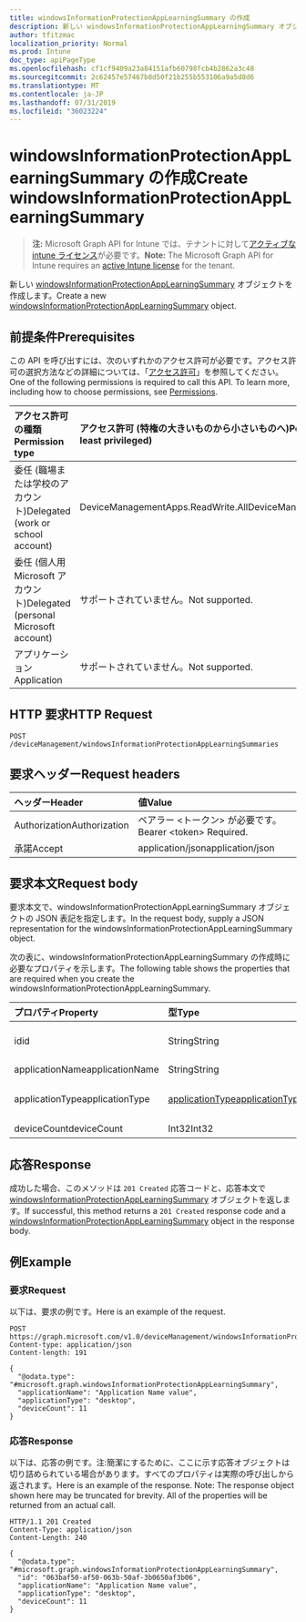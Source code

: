 ```yaml
---
title: windowsInformationProtectionAppLearningSummary の作成
description: 新しい windowsInformationProtectionAppLearningSummary オブジェクトを作成します。
author: tfitzmac
localization_priority: Normal
ms.prod: Intune
doc_type: apiPageType
ms.openlocfilehash: cf1cf9409a23a84151afb60798fcb4b2862a3c48
ms.sourcegitcommit: 2c62457e57467b8d50f21b255b553106a9a5d8d6
ms.translationtype: MT
ms.contentlocale: ja-JP
ms.lasthandoff: 07/31/2019
ms.locfileid: "36023224"
---
```

# <a name="create-windowsinformationprotectionapplearningsummary"></a><span data-ttu-id="8663b-103">windowsInformationProtectionAppLearningSummary の作成</span><span class="sxs-lookup"><span data-stu-id="8663b-103">Create windowsInformationProtectionAppLearningSummary</span></span>

> <span data-ttu-id="8663b-104">**注:** Microsoft Graph API for Intune では、テナントに対して[アクティブな intune ライセンス](https://go.microsoft.com/fwlink/?linkid=839381)が必要です。</span><span class="sxs-lookup"><span data-stu-id="8663b-104">**Note:** The Microsoft Graph API for Intune requires an [active Intune license](https://go.microsoft.com/fwlink/?linkid=839381) for the tenant.</span></span>

<span data-ttu-id="8663b-105">新しい [windowsInformationProtectionAppLearningSummary](../resources/intune-wip-windowsinformationprotectionapplearningsummary.md) オブジェクトを作成します。</span><span class="sxs-lookup"><span data-stu-id="8663b-105">Create a new [windowsInformationProtectionAppLearningSummary](../resources/intune-wip-windowsinformationprotectionapplearningsummary.md) object.</span></span>

## <a name="prerequisites"></a><span data-ttu-id="8663b-106">前提条件</span><span class="sxs-lookup"><span data-stu-id="8663b-106">Prerequisites</span></span>
<span data-ttu-id="8663b-p101">この API を呼び出すには、次のいずれかのアクセス許可が必要です。アクセス許可の選択方法などの詳細については、「[アクセス許可](/graph/permissions-reference)」を参照してください。</span><span class="sxs-lookup"><span data-stu-id="8663b-p101">One of the following permissions is required to call this API. To learn more, including how to choose permissions, see [Permissions](/graph/permissions-reference).</span></span>

|<span data-ttu-id="8663b-109">アクセス許可の種類</span><span class="sxs-lookup"><span data-stu-id="8663b-109">Permission type</span></span>|<span data-ttu-id="8663b-110">アクセス許可 (特権の大きいものから小さいものへ)</span><span class="sxs-lookup"><span data-stu-id="8663b-110">Permissions (from most to least privileged)</span></span>|
|:---|:---|
|<span data-ttu-id="8663b-111">委任 (職場または学校のアカウント)</span><span class="sxs-lookup"><span data-stu-id="8663b-111">Delegated (work or school account)</span></span>|<span data-ttu-id="8663b-112">DeviceManagementApps.ReadWrite.All</span><span class="sxs-lookup"><span data-stu-id="8663b-112">DeviceManagementApps.ReadWrite.All</span></span>|
|<span data-ttu-id="8663b-113">委任 (個人用 Microsoft アカウント)</span><span class="sxs-lookup"><span data-stu-id="8663b-113">Delegated (personal Microsoft account)</span></span>|<span data-ttu-id="8663b-114">サポートされていません。</span><span class="sxs-lookup"><span data-stu-id="8663b-114">Not supported.</span></span>|
|<span data-ttu-id="8663b-115">アプリケーション</span><span class="sxs-lookup"><span data-stu-id="8663b-115">Application</span></span>|<span data-ttu-id="8663b-116">サポートされていません。</span><span class="sxs-lookup"><span data-stu-id="8663b-116">Not supported.</span></span>|

## <a name="http-request"></a><span data-ttu-id="8663b-117">HTTP 要求</span><span class="sxs-lookup"><span data-stu-id="8663b-117">HTTP Request</span></span>
<!-- {
  "blockType": "ignored"
}
-->
``` http
POST /deviceManagement/windowsInformationProtectionAppLearningSummaries
```

## <a name="request-headers"></a><span data-ttu-id="8663b-118">要求ヘッダー</span><span class="sxs-lookup"><span data-stu-id="8663b-118">Request headers</span></span>
|<span data-ttu-id="8663b-119">ヘッダー</span><span class="sxs-lookup"><span data-stu-id="8663b-119">Header</span></span>|<span data-ttu-id="8663b-120">値</span><span class="sxs-lookup"><span data-stu-id="8663b-120">Value</span></span>|
|:---|:---|
|<span data-ttu-id="8663b-121">Authorization</span><span class="sxs-lookup"><span data-stu-id="8663b-121">Authorization</span></span>|<span data-ttu-id="8663b-122">ベアラー &lt;トークン&gt; が必要です。</span><span class="sxs-lookup"><span data-stu-id="8663b-122">Bearer &lt;token&gt; Required.</span></span>|
|<span data-ttu-id="8663b-123">承諾</span><span class="sxs-lookup"><span data-stu-id="8663b-123">Accept</span></span>|<span data-ttu-id="8663b-124">application/json</span><span class="sxs-lookup"><span data-stu-id="8663b-124">application/json</span></span>|

## <a name="request-body"></a><span data-ttu-id="8663b-125">要求本文</span><span class="sxs-lookup"><span data-stu-id="8663b-125">Request body</span></span>
<span data-ttu-id="8663b-126">要求本文で、windowsInformationProtectionAppLearningSummary オブジェクトの JSON 表記を指定します。</span><span class="sxs-lookup"><span data-stu-id="8663b-126">In the request body, supply a JSON representation for the windowsInformationProtectionAppLearningSummary object.</span></span>

<span data-ttu-id="8663b-127">次の表に、windowsInformationProtectionAppLearningSummary の作成時に必要なプロパティを示します。</span><span class="sxs-lookup"><span data-stu-id="8663b-127">The following table shows the properties that are required when you create the windowsInformationProtectionAppLearningSummary.</span></span>

|<span data-ttu-id="8663b-128">プロパティ</span><span class="sxs-lookup"><span data-stu-id="8663b-128">Property</span></span>|<span data-ttu-id="8663b-129">型</span><span class="sxs-lookup"><span data-stu-id="8663b-129">Type</span></span>|<span data-ttu-id="8663b-130">説明</span><span class="sxs-lookup"><span data-stu-id="8663b-130">Description</span></span>|
|:---|:---|:---|
|<span data-ttu-id="8663b-131">id</span><span class="sxs-lookup"><span data-stu-id="8663b-131">id</span></span>|<span data-ttu-id="8663b-132">String</span><span class="sxs-lookup"><span data-stu-id="8663b-132">String</span></span>|<span data-ttu-id="8663b-133">WindowsInformationProtectionAppLearningSummary の一意識別子。</span><span class="sxs-lookup"><span data-stu-id="8663b-133">Unique Identifier for the WindowsInformationProtectionAppLearningSummary.</span></span>|
|<span data-ttu-id="8663b-134">applicationName</span><span class="sxs-lookup"><span data-stu-id="8663b-134">applicationName</span></span>|<span data-ttu-id="8663b-135">String</span><span class="sxs-lookup"><span data-stu-id="8663b-135">String</span></span>|<span data-ttu-id="8663b-136">アプリケーション名</span><span class="sxs-lookup"><span data-stu-id="8663b-136">Application Name</span></span>|
|<span data-ttu-id="8663b-137">applicationType</span><span class="sxs-lookup"><span data-stu-id="8663b-137">applicationType</span></span>|[<span data-ttu-id="8663b-138">applicationType</span><span class="sxs-lookup"><span data-stu-id="8663b-138">applicationType</span></span>](../resources/intune-wip-applicationtype.md)|<span data-ttu-id="8663b-139">アプリケーションの種類。</span><span class="sxs-lookup"><span data-stu-id="8663b-139">Application Type.</span></span> <span data-ttu-id="8663b-140">可能な値は、`universal`、`desktop` です。</span><span class="sxs-lookup"><span data-stu-id="8663b-140">Possible values are: `universal`, `desktop`.</span></span>|
|<span data-ttu-id="8663b-141">deviceCount</span><span class="sxs-lookup"><span data-stu-id="8663b-141">deviceCount</span></span>|<span data-ttu-id="8663b-142">Int32</span><span class="sxs-lookup"><span data-stu-id="8663b-142">Int32</span></span>|<span data-ttu-id="8663b-143">デバイス数</span><span class="sxs-lookup"><span data-stu-id="8663b-143">Device Count</span></span>|



## <a name="response"></a><span data-ttu-id="8663b-144">応答</span><span class="sxs-lookup"><span data-stu-id="8663b-144">Response</span></span>
<span data-ttu-id="8663b-145">成功した場合、このメソッドは `201 Created` 応答コードと、応答本文で [windowsInformationProtectionAppLearningSummary](../resources/intune-wip-windowsinformationprotectionapplearningsummary.md) オブジェクトを返します。</span><span class="sxs-lookup"><span data-stu-id="8663b-145">If successful, this method returns a `201 Created` response code and a [windowsInformationProtectionAppLearningSummary](../resources/intune-wip-windowsinformationprotectionapplearningsummary.md) object in the response body.</span></span>

## <a name="example"></a><span data-ttu-id="8663b-146">例</span><span class="sxs-lookup"><span data-stu-id="8663b-146">Example</span></span>

### <a name="request"></a><span data-ttu-id="8663b-147">要求</span><span class="sxs-lookup"><span data-stu-id="8663b-147">Request</span></span>
<span data-ttu-id="8663b-148">以下は、要求の例です。</span><span class="sxs-lookup"><span data-stu-id="8663b-148">Here is an example of the request.</span></span>
``` http
POST https://graph.microsoft.com/v1.0/deviceManagement/windowsInformationProtectionAppLearningSummaries
Content-type: application/json
Content-length: 191

{
  "@odata.type": "#microsoft.graph.windowsInformationProtectionAppLearningSummary",
  "applicationName": "Application Name value",
  "applicationType": "desktop",
  "deviceCount": 11
}
```

### <a name="response"></a><span data-ttu-id="8663b-149">応答</span><span class="sxs-lookup"><span data-stu-id="8663b-149">Response</span></span>
<span data-ttu-id="8663b-p103">以下は、応答の例です。注:簡潔にするために、ここに示す応答オブジェクトは切り詰められている場合があります。すべてのプロパティは実際の呼び出しから返されます。</span><span class="sxs-lookup"><span data-stu-id="8663b-p103">Here is an example of the response. Note: The response object shown here may be truncated for brevity. All of the properties will be returned from an actual call.</span></span>
``` http
HTTP/1.1 201 Created
Content-Type: application/json
Content-Length: 240

{
  "@odata.type": "#microsoft.graph.windowsInformationProtectionAppLearningSummary",
  "id": "063baf50-af50-063b-50af-3b0650af3b06",
  "applicationName": "Application Name value",
  "applicationType": "desktop",
  "deviceCount": 11
}
```



